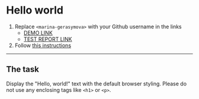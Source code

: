 # Hello world
1. Replace `<marina-gerasymova>` with your Github username in the links
    - [DEMO LINK](https://<marina-gerasymova>.github.io/layout_hello-world/) <br>
    - [TEST REPORT LINK](https://<marina-gerasymova>.github.io/layout_hello-world/report/html_report/)
2. Follow [this instructions](https://mate-academy.github.io/layout_task-guideline/)
___

## The task 
Display the "Hello, world!" text with the default browser styling. Please do not 
use any enclosing tags like `<h1>` or `<p>`.
